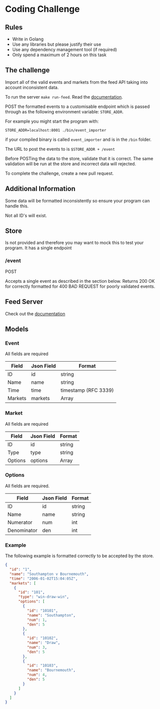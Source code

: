 # Coding Challenge

## Rules

* Write in Golang
* Use any libraries but please justify their use
* Use any dependency management tool (if required)
* Only spend a maximum of 2 hours on this task

## The challenge

Import all of the valid events and markets from the feed API taking into account
inconsistent data.

To run the server `make run-feed`. Read the [documentation](feed/README.md).

POST the formatted events to a customisable endpoint which is passed through as
the following environment variable: `STORE_ADDR`.

For example you might start the program with:
```
STORE_ADDR=localhost:8001 ./bin/event_importer
```

if your compiled binary is called `event_importer` and is in the `/bin` folder.

The URL to post the events to is `$STORE_ADDR + /event`

Before POSTing the data to the store, validate that it is correct. The same
validation will be run at the store and incorrect data will rejected.

To complete the challenge, create a new pull request.

## Additional Information

Some data will be formatted inconsistently so ensure your program can handle this.

Not all ID's will exist.

## Store

Is not provided and therefore you may want to mock this to test your program. It
has a single endpoint

### /event

POST

Accepts a single event as described in the section below. Returns 200 OK for
correctly formatted for 400 BAD REQUEST for poorly validated events.

## Feed Server

Check out the [documentation](feed/README.md)

## Models

### Event

All fields are required

| Field | Json Field | Format               |
| ----- | ---------- | -------------------- |
| ID    | id         | string               |
| Name  | name       | string               |
| Time  | time       | timestamp (RFC 3339) |
| Markets | markets | Array |

### Market

All fields are required

| Field | Json Field | Format               |
| ----- | ---------- | -------------------- |
| ID    | id         | string               |
| Type  | type       | string               |
| Options | options | Array |

### Options

All fields are required.

| Field | Json Field | Format               |
| ----- | ---------- | -------------------- |
| ID    | id         | string               |
| Name  | name       | string               |
| Numerator | num | int |
| Denominator | den | int |

### Example
The following example is formatted correctly to be accepted by the store.
```json
{
  "id": "1",
  "name": "Southampton v Bournemouth",
  "time": "2006-01-02T15:04:05Z",
  "markets": [
    {
      "id": "101",
      "type": "win-draw-win",
      "options": [
        {
          "id": "10101",
          "name": "Southampton",
          "num": 1,
          "den": 5
        },
        {
          "id": "10102",
          "name": "Draw",
          "num": 3,
          "den": 5
        },
        {
          "id": "10103",
          "name": "Bournemouth",
          "num": 4,
          "den": 5
        }
      ]
    }
  ]
}
```
